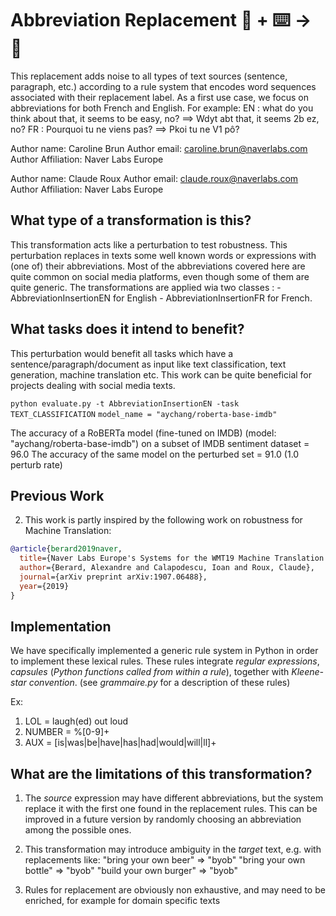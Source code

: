 # Abbreviation Replacement 🦎  + ⌨️ → 🐍
This replacement adds noise to all types of text sources (sentence, paragraph, etc.)
according to a rule system that encodes word sequences associated with their replacement label.
As a first use case, we focus on abbreviations for both French and English.
For example:
EN : what do you think about that, it seems to be easy, no? ==> Wdyt abt that, it seems 2b ez, no?
FR : Pourquoi tu ne viens pas? ==> Pkoi tu ne V1 pô?

Author name: Caroline Brun
Author email: caroline.brun@naverlabs.com
Author Affiliation: Naver Labs Europe

Author name: Claude Roux
Author email: claude.roux@naverlabs.com
Author Affiliation: Naver Labs Europe

## What type of a transformation is this?
This transformation acts like a perturbation to test robustness.
This perturbation replaces in texts some well known words or expressions with (one of) their abbreviations.
Most of the abbreviations covered here are quite common on social media platforms, even though some of them are quite generic.
The transformations are applied wia two classes :
	- AbbreviationInsertionEN for English
	- AbbreviationInsertionFR for French.

## What tasks does it intend to benefit?
This perturbation would benefit all tasks which have a sentence/paragraph/document as input like text classification,
text generation, machine translation etc.
This work can be quite beneficial for projects dealing with social media texts.

```python evaluate.py -t AbbreviationInsertionEN -task TEXT_CLASSIFICATION```
```model_name = "aychang/roberta-base-imdb"```

The accuracy of a RoBERTa model (fine-tuned on IMDB) (model: "aychang/roberta-base-imdb")
on a subset of IMDB sentiment dataset = 96.0
The accuracy of the same model on the perturbed set = 91.0 (1.0 perturb rate)

## Previous Work


2) This work is partly inspired by the following work on robustness for Machine Translation:
```bibtex
@article{berard2019naver,
  title={Naver Labs Europe's Systems for the WMT19 Machine Translation Robustness Task},
  author={Berard, Alexandre and Calapodescu, Ioan and Roux, Claude},
  journal={arXiv preprint arXiv:1907.06488},
  year={2019}
}
```

## Implementation
We have specifically implemented a generic rule system in Python in order to implement these lexical rules.
These rules integrate _regular expressions_, _capsules_ (_Python functions called from within a rule_), together with _Kleene-star convention_.
(see _grammaire.py_ for a description of these rules)

Ex:
   1. LOL = laugh(ed) out loud
   1. NUMBER = %[0-9]+
   1. AUX = [is|was|be|have|has|had|would|will|ll]+

## What are the limitations of this transformation?

1. The _source_ expression may have different abbreviations, but the system replace it with the first one found in the replacement rules.
This can be improved in a future version by randomly choosing an abbreviation among the possible ones.

2. This transformation may introduce ambiguity in the _target_ text, e.g. with replacements like:
	"bring your own beer" => "byob"
	"bring your own bottle" => "byob"
	"build your own burger" => "byob"

3. Rules for replacement are obviously non exhaustive, and may need to be enriched, for example for domain specific texts

